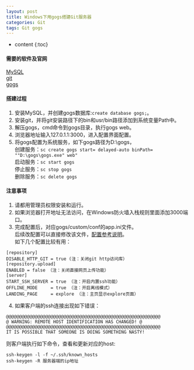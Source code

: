 ```yaml
---
layout: post
title: Windows下用gogs搭建Git服务器
categories: Git
tags: Git gogs
---
```


* content
{:toc}

#### 需要的软件及官网  
[MySQL](https://www.mysql.com)  
[git](https://git-scm.com)    
[gogs](https://gogs.io)   


#### 搭建过程  
1. 安装MySQL，并创建gogs数据库:`create database gogs;`。  
2. 安装git，并将git安装路径下的bin和usr/bin路径添加到系统变量Path中。  
3. 解压gogs，cmd命令到gogs目录，执行gogs web。  
4. 浏览器地址输入127.0.1.1:3000，进入配置界面配置。  
5. 将gogs配置为系统服务，如下gogs路径为D:\gogs，  
创建服务：`sc create gogs start= delayed-auto binPath= ""D:\gogs\gogs.exe" web"`  
启动服务：`sc start gogs`  
停止服务：`sc stop gogs`  
删除服务：`sc delete gogs`

#### 注意事项  
1. 请都用管理员权限安装和运行。  
2. 如果浏览器打开地址无法访问，在Windows防火墙入栈规则里面添加3000端口。  
3. 完成配置后，对应gogs/custom/conf的app.ini文件。  
后续改配置可以直接修改该文件，[配置参考说明](https://gogs.io/docs/advanced/configuration_cheat_sheet)。  
如下几个配置比较有用：  
```
[repository]
DISABLE_HTTP_GIT = true (注：关闭git http访问库）
[repository.upload]
ENABLED = false （注：关闭直接网页上传功能）
[server]
START_SSH_SERVER = true （注：开启内置ssh功能）
OFFLINE_MODE     = true （注：开启离线模式）
LANDING_PAGE     = explore （注：主页显示explore页面）
```  
4. 如果客户端的ssh连接出现如下错误：  
```
@@@@@@@@@@@@@@@@@@@@@@@@@@@@@@@@@@@@@@@@@@@@@@@@@@@@@@@@@@@
@ WARNING: REMOTE HOST IDENTIFICATION HAS CHANGED! @
@@@@@@@@@@@@@@@@@@@@@@@@@@@@@@@@@@@@@@@@@@@@@@@@@@@@@@@@@@@
IT IS POSSIBLE THAT SOMEONE IS DOING SOMETHING NASTY!
```
则客户端执行如下命令，查看和更新对应的host:  
```
ssh-keygen -l -f ~/.ssh/known_hosts
ssh-keygen -R 服务器端的ip地址
```